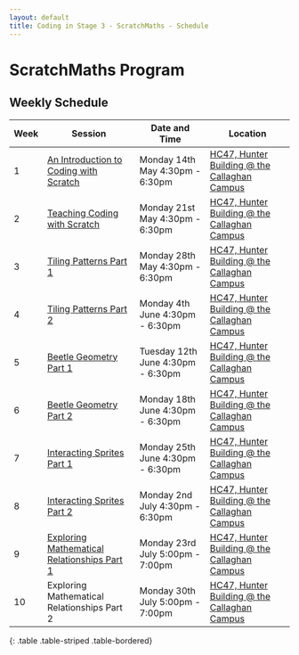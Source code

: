 ```yaml
---
layout: default
title: Coding in Stage 3 - ScratchMaths - Schedule
---
```


# ScratchMaths Program

## Weekly Schedule

Week   |  Session                                            |  Date and Time                      |  Location
-------|-----------------------------------------------------|-------------------------------------|-----------------------------------------------------------------------------------------------------------
1      |  [An Introduction to Coding with Scratch](week-1/)  |  Monday 14th May 4:30pm - 6:30pm    |  [HC47, Hunter Building @ the Callaghan Campus](https://studentvip.com.au/newcastle/newcastle/maps/103159)
2      |  [Teaching Coding with Scratch](week-2/)            |  Monday 21st May 4:30pm - 6:30pm    |  [HC47, Hunter Building @ the Callaghan Campus](https://studentvip.com.au/newcastle/newcastle/maps/103159)
3      |  [Tiling Patterns Part 1](week-3/)                             |  Monday 28th May 4:30pm - 6:30pm    |  [HC47, Hunter Building @ the Callaghan Campus](https://studentvip.com.au/newcastle/newcastle/maps/103159)
4      |  [Tiling Patterns Part 2](week-4/)                             |  Monday 4th June 4:30pm - 6:30pm    |  [HC47, Hunter Building @ the Callaghan Campus](https://studentvip.com.au/newcastle/newcastle/maps/103159)
5      |  [Beetle Geometry Part 1](week-5/)                             |  Tuesday 12th June 4:30pm - 6:30pm  |  [HC47, Hunter Building @ the Callaghan Campus](https://studentvip.com.au/newcastle/newcastle/maps/103159)
6      |  [Beetle Geometry Part 2](week-6/)                             |  Monday 18th June 4:30pm - 6:30pm   |  [HC47, Hunter Building @ the Callaghan Campus](https://studentvip.com.au/newcastle/newcastle/maps/103159)
7      |  [Interacting Sprites Part 1](week-7/)                         |  Monday 25th June 4:30pm - 6:30pm   |  [HC47, Hunter Building @ the Callaghan Campus](https://studentvip.com.au/newcastle/newcastle/maps/103159)
8      |  [Interacting Sprites Part 2](week-8/)                         |  Monday 2nd July 4:30pm - 6:30pm    |  [HC47, Hunter Building @ the Callaghan Campus](https://studentvip.com.au/newcastle/newcastle/maps/103159)
9      |  [Exploring Mathematical Relationships Part 1](week-9/)        |  Monday 23rd July 5:00pm - 7:00pm                                |  [HC47, Hunter Building @ the Callaghan Campus](https://studentvip.com.au/newcastle/newcastle/maps/103159)
10     |  Exploring Mathematical Relationships Part 2        |  Monday 30th July 5:00pm - 7:00pm                                |  [HC47, Hunter Building @ the Callaghan Campus](https://studentvip.com.au/newcastle/newcastle/maps/103159)
{: .table .table-striped .table-bordered}